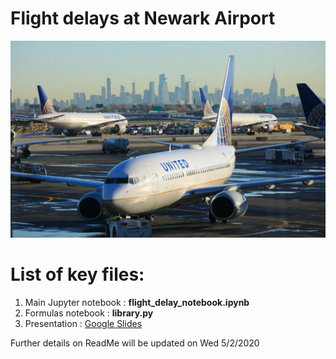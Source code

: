 # Flight delays at Newark Airport

<img src = "images/newark_united.jpeg">

# List of key files:
1. Main Jupyter notebook : **flight_delay_notebook.ipynb**
2. Formulas notebook :  **library.py**
3. Presentation : <a href="https://docs.google.com/presentation/d/1t2DY1rbv1-DBIsj7A76iKW4GZFG_0Hob4WD-7mGCARg/">Google Slides</a>

Further details on ReadMe will be updated on Wed 5/2/2020
